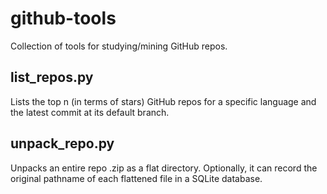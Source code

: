 # github-tools

Collection of tools for studying/mining GitHub repos.

## list_repos.py

Lists the top n (in terms of stars) GitHub repos for a specific language
and the latest commit at its default branch.

## unpack_repo.py

Unpacks an entire repo .zip as a flat directory.
Optionally, it can record the original pathname of each flattened file
in a SQLite database.
